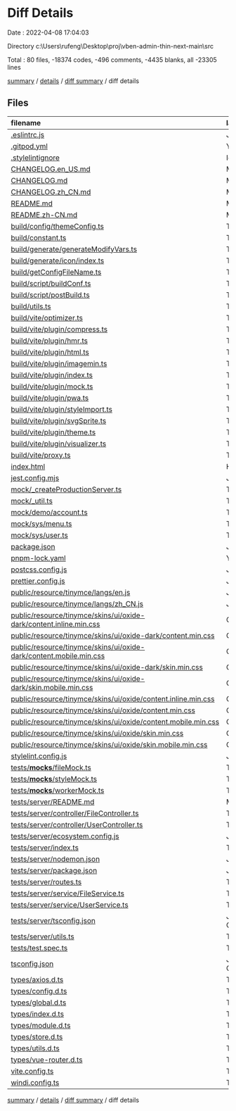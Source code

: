 # Diff Details

Date : 2022-04-08 17:04:03

Directory c:\Users\rufeng\Desktop\proj\vben-admin-thin-next-main\src

Total : 80 files,  -18374 codes, -496 comments, -4435 blanks, all -23305 lines

[summary](results.md) / [details](details.md) / [diff summary](diff.md) / diff details

## Files
| filename | language | code | comment | blank | total |
| :--- | :--- | ---: | ---: | ---: | ---: |
| [.eslintrc.js](/.eslintrc.js) | JavaScript | -78 | -1 | -2 | -81 |
| [.gitpod.yml](/.gitpod.yml) | YAML | -6 | 0 | -1 | -7 |
| [.stylelintignore](/.stylelintignore) | Ignore | -3 | 0 | -1 | -4 |
| [CHANGELOG.en_US.md](/CHANGELOG.en_US.md) | Markdown | -877 | 0 | -386 | -1,263 |
| [CHANGELOG.md](/CHANGELOG.md) | Markdown | -1,406 | 0 | -181 | -1,587 |
| [CHANGELOG.zh_CN.md](/CHANGELOG.zh_CN.md) | Markdown | -931 | 0 | -387 | -1,318 |
| [README.md](/README.md) | Markdown | -112 | 0 | -58 | -170 |
| [README.zh-CN.md](/README.zh-CN.md) | Markdown | -115 | 0 | -61 | -176 |
| [build/config/themeConfig.ts](/build/config/themeConfig.ts) | TypeScript | -65 | 0 | -15 | -80 |
| [build/constant.ts](/build/constant.ts) | TypeScript | -2 | -3 | -2 | -7 |
| [build/generate/generateModifyVars.ts](/build/generate/generateModifyVars.ts) | TypeScript | -27 | -6 | -5 | -38 |
| [build/generate/icon/index.ts](/build/generate/icon/index.ts) | TypeScript | -65 | 0 | -8 | -73 |
| [build/getConfigFileName.ts](/build/getConfigFileName.ts) | TypeScript | -5 | -4 | -1 | -10 |
| [build/script/buildConf.ts](/build/script/buildConf.ts) | TypeScript | -35 | -4 | -7 | -46 |
| [build/script/postBuild.ts](/build/script/postBuild.ts) | TypeScript | -16 | -2 | -6 | -24 |
| [build/utils.ts](/build/utils.ts) | TypeScript | -67 | -16 | -10 | -93 |
| [build/vite/optimizer.ts](/build/vite/optimizer.ts) | TypeScript | -12 | -7 | -3 | -22 |
| [build/vite/plugin/compress.ts](/build/vite/plugin/compress.ts) | TypeScript | -27 | -4 | -5 | -36 |
| [build/vite/plugin/hmr.ts](/build/vite/plugin/hmr.ts) | TypeScript | -16 | -5 | -5 | -26 |
| [build/vite/plugin/html.ts](/build/vite/plugin/html.ts) | TypeScript | -30 | -6 | -5 | -41 |
| [build/vite/plugin/imagemin.ts](/build/vite/plugin/imagemin.ts) | TypeScript | -31 | -2 | -2 | -35 |
| [build/vite/plugin/index.ts](/build/vite/plugin/index.ts) | TypeScript | -49 | -17 | -17 | -83 |
| [build/vite/plugin/mock.ts](/build/vite/plugin/mock.ts) | TypeScript | -13 | -4 | -3 | -20 |
| [build/vite/plugin/pwa.ts](/build/vite/plugin/pwa.ts) | TypeScript | -26 | -5 | -3 | -34 |
| [build/vite/plugin/styleImport.ts](/build/vite/plugin/styleImport.ts) | TypeScript | -69 | -7 | -3 | -79 |
| [build/vite/plugin/svgSprite.ts](/build/vite/plugin/svgSprite.ts) | TypeScript | -10 | -5 | -3 | -18 |
| [build/vite/plugin/theme.ts](/build/vite/plugin/theme.ts) | TypeScript | -76 | -10 | -4 | -90 |
| [build/vite/plugin/visualizer.ts](/build/vite/plugin/visualizer.ts) | TypeScript | -13 | -3 | -2 | -18 |
| [build/vite/proxy.ts](/build/vite/proxy.ts) | TypeScript | -19 | -9 | -7 | -35 |
| [index.html](/index.html) | HTML | -153 | 0 | -14 | -167 |
| [jest.config.mjs](/jest.config.mjs) | JavaScript | -35 | -1 | -1 | -37 |
| [mock/_createProductionServer.ts](/mock/_createProductionServer.ts) | TypeScript | -12 | -3 | -4 | -19 |
| [mock/_util.ts](/mock/_util.ts) | TypeScript | -48 | -5 | -8 | -61 |
| [mock/demo/account.ts](/mock/demo/account.ts) | TypeScript | -69 | 0 | -3 | -72 |
| [mock/sys/menu.ts](/mock/sys/menu.ts) | TypeScript | -258 | -1 | -12 | -271 |
| [mock/sys/user.ts](/mock/sys/user.ts) | TypeScript | -109 | -1 | -5 | -115 |
| [package.json](/package.json) | JSON | -25 | -131 | 0 | -156 |
| [pnpm-lock.yaml](/pnpm-lock.yaml) | YAML | -10,236 | 0 | -1,496 | -11,732 |
| [postcss.config.js](/postcss.config.js) | JavaScript | -5 | 0 | -1 | -6 |
| [prettier.config.js](/prettier.config.js) | JavaScript | -10 | 0 | -1 | -11 |
| [public/resource/tinymce/langs/en.js](/public/resource/tinymce/langs/en.js) | JavaScript | -419 | 0 | -1 | -420 |
| [public/resource/tinymce/langs/zh_CN.js](/public/resource/tinymce/langs/zh_CN.js) | JavaScript | -389 | 0 | 0 | -389 |
| [public/resource/tinymce/skins/ui/oxide-dark/content.inline.min.css](/public/resource/tinymce/skins/ui/oxide-dark/content.inline.min.css) | CSS | -117 | -6 | -117 | -240 |
| [public/resource/tinymce/skins/ui/oxide-dark/content.min.css](/public/resource/tinymce/skins/ui/oxide-dark/content.min.css) | CSS | -115 | -6 | -115 | -236 |
| [public/resource/tinymce/skins/ui/oxide-dark/content.mobile.min.css](/public/resource/tinymce/skins/ui/oxide-dark/content.mobile.min.css) | CSS | -6 | -6 | -6 | -18 |
| [public/resource/tinymce/skins/ui/oxide-dark/skin.min.css](/public/resource/tinymce/skins/ui/oxide-dark/skin.min.css) | CSS | -435 | -6 | -435 | -876 |
| [public/resource/tinymce/skins/ui/oxide-dark/skin.mobile.min.css](/public/resource/tinymce/skins/ui/oxide-dark/skin.mobile.min.css) | CSS | -117 | -6 | -117 | -240 |
| [public/resource/tinymce/skins/ui/oxide/content.inline.min.css](/public/resource/tinymce/skins/ui/oxide/content.inline.min.css) | CSS | -117 | -6 | -117 | -240 |
| [public/resource/tinymce/skins/ui/oxide/content.min.css](/public/resource/tinymce/skins/ui/oxide/content.min.css) | CSS | -115 | -6 | -115 | -236 |
| [public/resource/tinymce/skins/ui/oxide/content.mobile.min.css](/public/resource/tinymce/skins/ui/oxide/content.mobile.min.css) | CSS | -6 | -6 | -6 | -18 |
| [public/resource/tinymce/skins/ui/oxide/skin.min.css](/public/resource/tinymce/skins/ui/oxide/skin.min.css) | CSS | -435 | -6 | -435 | -876 |
| [public/resource/tinymce/skins/ui/oxide/skin.mobile.min.css](/public/resource/tinymce/skins/ui/oxide/skin.mobile.min.css) | CSS | -117 | -6 | -117 | -240 |
| [stylelint.config.js](/stylelint.config.js) | JavaScript | -73 | -20 | 0 | -93 |
| [tests/__mocks__/fileMock.ts](/tests/__mocks__/fileMock.ts) | TypeScript | -1 | 0 | -1 | -2 |
| [tests/__mocks__/styleMock.ts](/tests/__mocks__/styleMock.ts) | TypeScript | -1 | 0 | -1 | -2 |
| [tests/__mocks__/workerMock.ts](/tests/__mocks__/workerMock.ts) | TypeScript | -5 | 0 | -1 | -6 |
| [tests/server/README.md](/tests/server/README.md) | Markdown | -8 | 0 | -8 | -16 |
| [tests/server/controller/FileController.ts](/tests/server/controller/FileController.ts) | TypeScript | -14 | 0 | -5 | -19 |
| [tests/server/controller/UserController.ts](/tests/server/controller/UserController.ts) | TypeScript | -11 | 0 | -5 | -16 |
| [tests/server/ecosystem.config.js](/tests/server/ecosystem.config.js) | JavaScript | -17 | 0 | -2 | -19 |
| [tests/server/index.ts](/tests/server/index.ts) | TypeScript | -49 | -4 | -11 | -64 |
| [tests/server/nodemon.json](/tests/server/nodemon.json) | JSON | -8 | 0 | -1 | -9 |
| [tests/server/package.json](/tests/server/package.json) | JSON | -36 | 0 | -1 | -37 |
| [tests/server/routes.ts](/tests/server/routes.ts) | TypeScript | -19 | -2 | -3 | -24 |
| [tests/server/service/FileService.ts](/tests/server/service/FileService.ts) | TypeScript | -48 | 0 | -7 | -55 |
| [tests/server/service/UserService.ts](/tests/server/service/UserService.ts) | TypeScript | -23 | 0 | -3 | -26 |
| [tests/server/tsconfig.json](/tests/server/tsconfig.json) | JSON with Comments | -15 | 0 | -1 | -16 |
| [tests/server/utils.ts](/tests/server/utils.ts) | TypeScript | -9 | 0 | -1 | -10 |
| [tests/test.spec.ts](/tests/test.spec.ts) | TypeScript | -3 | -11 | -3 | -17 |
| [tsconfig.json](/tsconfig.json) | JSON with Comments | -38 | -6 | 0 | -44 |
| [types/axios.d.ts](/types/axios.d.ts) | TypeScript | -27 | -16 | -4 | -47 |
| [types/config.d.ts](/types/config.d.ts) | TypeScript | -104 | -47 | -11 | -162 |
| [types/global.d.ts](/types/global.d.ts) | TypeScript | -83 | -7 | -12 | -102 |
| [types/index.d.ts](/types/index.d.ts) | TypeScript | -19 | 0 | -9 | -28 |
| [types/module.d.ts](/types/module.d.ts) | TypeScript | -6 | -16 | -1 | -23 |
| [types/store.d.ts](/types/store.d.ts) | TypeScript | -25 | -12 | -6 | -43 |
| [types/utils.d.ts](/types/utils.d.ts) | TypeScript | -4 | 0 | -2 | -6 |
| [types/vue-router.d.ts](/types/vue-router.d.ts) | TypeScript | -26 | -18 | -2 | -46 |
| [vite.config.ts](/vite.config.ts) | TypeScript | -85 | -11 | -12 | -108 |
| [windi.config.ts](/windi.config.ts) | TypeScript | -68 | -4 | -3 | -75 |

[summary](results.md) / [details](details.md) / [diff summary](diff.md) / diff details
